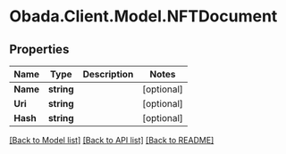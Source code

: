 
# Obada.Client.Model.NFTDocument

## Properties

Name | Type | Description | Notes
------------ | ------------- | ------------- | -------------
**Name** | **string** |  | [optional] 
**Uri** | **string** |  | [optional] 
**Hash** | **string** |  | [optional] 

[[Back to Model list]](../README.md#documentation-for-models)
[[Back to API list]](../README.md#documentation-for-api-endpoints)
[[Back to README]](../README.md)

